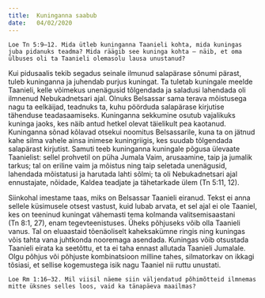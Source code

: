 ```yaml
---
title:  Kuninganna saabub
date:   04/02/2020
---
```



`Loe Tn 5:9–12. Mida ütleb kuninganna Taanieli kohta, mida kuningas juba pidanuks teadma? Mida räägib see kuninga kohta – näib, et oma ülbuses oli ta Taanieli olemasolu lausa unustanud?`

Kui pidusaalis tekib segadus seinale ilmunud salapärase sõnumi pärast, tuleb kuninganna ja juhendab purjus kuningat. Ta tuletab kuningale meelde Taanieli, kelle võimekus unenägusid tõlgendada ja saladusi lahendada oli ilmnenud Nebukadnetsari ajal. Olnuks Belsassar sama terava mõistusega nagu ta eelkäijad, teadnuks ta, kuhu pöörduda salapärase kirjutise tähenduse teadasaamiseks. Kuninganna sekkumine osutub vajalikuks kuninga jaoks, kes näib antud hetkel olevat täielikult pea kaotanud. Kuninganna sõnad kõlavad otsekui noomitus Belsassarile, kuna ta on jätnud kahe silma vahele ainsa inimese kuningriigis, kes suudab tõlgendada salapärast kirjutist. Samuti teeb kuninganna kuningale põgusa ülevaate Taanielist: sellel prohvetil on püha Jumala Vaim, arusaamine, taip ja jumalik tarkus; tal on eriline vaim ja mõistus ning taip seletada unenägusid, lahendada mõistatusi ja harutada lahti sõlmi; ta oli Nebukadnetsari ajal ennustajate, nõidade, Kaldea teadjate ja tähetarkade ülem (Tn 5:11, 12).

Siinkohal imestame taas, miks on Belsassar Taanieli eiranud. Tekst ei anna sellele küsimusele otsest vastust, kuid lubab arvata, et sel ajal ei ole Taaniel, kes on teeninud kuningat vähemasti tema kolmanda valitsemisaastani  
(Tn 8:1, 27), enam tegevteenistuses. Üheks põhjuseks võib olla Taanieli vanus. Tal on eluaastaid tõenäoliselt kaheksakümne ringis ning kuningas võis tahta vana juhtkonda nooremaga asendada. Kuningas võib otsustada Taanieli eirata ka seetõttu, et ta ei taha ennast allutada Taanieli Jumalale. Olgu põhjus või põhjuste kombinatsioon milline tahes, silmatorkav on ikkagi tõsiasi, et sellise kogemustega isik nagu Taaniel nii ruttu unustati.

`Loe Rm 1:16–32. Mil viisil näeme siin väljendatud põhimõtteid ilmnemas mitte üksnes selles loos, vaid ka tänapäeva maailmas?`
